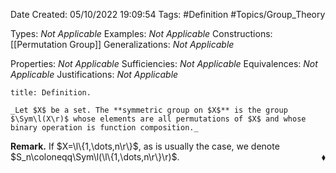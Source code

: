 <div class="topSpace"></div>

Date Created: 05/10/2022 19:09:54
Tags: #Definition #Topics/Group_Theory

Types: _Not Applicable_
Examples: _Not Applicable_
Constructions: [[Permutation Group]]
Generalizations: _Not Applicable_

Properties: _Not Applicable_
Sufficiencies: _Not Applicable_
Equivalences: _Not Applicable_
Justifications: _Not Applicable_

``` ad-Definition
title: Definition.

_Let $X$ be a set. The **symmetric group on $X$** is the group $\Sym\l(X\r)$ whose elements are all permutations of $X$ and whose binary operation is function composition._

```

**Remark.** If $X=\l\{1,\dots,n\r\}$, as is usually the case, we denote $S_n\coloneqq\Sym\l(\l\{1,\dots,n\r\}\r)$.<span style="float:right;">$\blacklozenge$</span>
